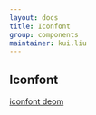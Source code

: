 ```yaml
---
layout: docs
title: Iconfont
group: components
maintainer: kui.liu
---
```


## Iconfont
[iconfont deom](http://114.215.169.170:8080/src/assets/iconfont/demo.html)
